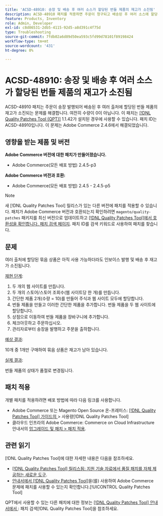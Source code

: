 ```yaml
---
title: 'ACSD-48910: 송장 및 배송 후 여러 소스가 할당된 번들 제품의 재고가 소진됨'
description: ACSD-48910 패치를 적용하면 주문이 청구되고 배송된 후 여러 소스에 할당된 번들 제품의 재고가 부족한 Adobe Commerce 문제를 해결할 수 있습니다. 아직 수량이 0이 아닌 경우에도 마찬가지입니다.
feature: Products, Inventory
role: Admin, Developer
exl-id: c8d86531-2db5-4115-92d5-a8d391c4f75d
type: Troubleshooting
source-git-commit: 7fdb02a6d89d50ea593c5fd99d78101f89198424
workflow-type: tm+mt
source-wordcount: '431'
ht-degree: 0%

---
```


# ACSD-48910: 송장 및 배송 후 여러 소스가 할당된 번들 제품의 재고가 소진됨

ACSD-48910 패치는 주문이 송장 발행되어 배송된 후 여러 출처에 할당된 번들 제품의 재고가 소진되는 문제를 해결합니다. 여전히 수량이 0이 아닙니다. 이 패치는 [[!DNL Quality Patches Tool (QPT)]](https://experienceleague.adobe.com/ko/docs/commerce-operations/tools/quality-patches-tool/quality-patches-tool-to-self-serve-quality-patches) 1.1.42가 설치된 경우에 사용할 수 있습니다. 패치 ID는 ACSD-48910입니다. 이 문제는 Adobe Commerce 2.4.6에서 해결되었습니다.

## 영향을 받는 제품 및 버전

**Adobe Commerce 버전에 대한 패치가 만들어졌습니다.**

* Adobe Commerce(모든 배포 방법) 2.4.5-p3

**Adobe Commerce 버전과 호환:**

* Adobe Commerce(모든 배포 방법) 2.4.5 - 2.4.5-p5

>[!NOTE]
>
>새 [!DNL Quality Patches Tool] 릴리스가 있는 다른 버전에 패치를 적용할 수 있습니다. 패치가 Adobe Commerce 버전과 호환되는지 확인하려면 `magento/quality-patches` 패키지를 최신 버전으로 업데이트하고 [[!DNL Quality Patches Tool]에서 호환성을 확인합니다. 패치 검색 페이지](https://experienceleague.adobe.com/tools/commerce-quality-patches/index.html?lang=ko). 패치 ID를 검색 키워드로 사용하여 패치를 찾습니다.

## 문제

여러 출처에 할당된 묶음 상품은 아직 사용 가능하더라도 인보이스 발행 및 배송 후 재고가 소진됩니다.

<u>재현 단계</u>:

1. 두 개의 웹 사이트를 만듭니다.
1. 두 개의 스토어/스토어 조회수(웹 사이트당 한 개)를 만듭니다.
1. 간단한 제품 2개(수량 = 10)를 만들어 주식과 웹 사이트 모두에 할당합니다.
1. 번들 제품을 만들고 이러한 간단한 제품을 추가합니다. 번들 제품을 두 웹 사이트에 할당합니다.
1. 상점으로 이동하여 번들 제품을 장바구니에 추가합니다.
1. 체크아웃하고 주문하십시오.
1. 관리자로부터 송장을 발행하고 주문을 출하합니다.

<u>예상 결과</u>:

10개 중 1개만 구매하여 묶음 상품은 재고가 남아 있습니다.

<u>실제 결과</u>:

번들 제품의 상태가 품절로 변경됩니다.

## 패치 적용

개별 패치를 적용하려면 배포 방법에 따라 다음 링크를 사용합니다.

* Adobe Commerce 또는 Magento Open Source 온-프레미스: [[!DNL Quality Patches Tool]  가이드의 &#x200B;](/help/tools/quality-patches-tool/usage.md)> 사용량[!DNL Quality Patches Tool]
* 클라우드 인프라의 Adobe Commerce: Commerce on Cloud Infrastructure 안내서의 [업그레이드 및 패치 > 패치 적용](https://experienceleague.adobe.com/docs/commerce-cloud-service/user-guide/develop/upgrade/apply-patches.html?lang=ko).

## 관련 읽기

[!DNL Quality Patches Tool]에 대한 자세한 내용은 다음을 참조하세요.

* [[!DNL Quality Patches Tool] 릴리스됨: 지원 기술 자료에서 품질 패치를 자체 제공하는 새로운 도구](https://experienceleague.adobe.com/ko/docs/commerce-operations/tools/quality-patches-tool/quality-patches-tool-to-self-serve-quality-patches).
* [&#x200B; 안내서에서  [!DNL Quality Patches Tool]](/help/tools/quality-patches-tool/patches-available-in-qpt/check-patch-for-magento-issue-with-magento-quality-patches.md)을(를) 사용하여 Adobe Commerce 문제에 패치를 사용할 수 있는지 확인합니다.[!UICONTROL Quality Patches Tool]


QPT에서 사용할 수 있는 다른 패치에 대한 정보는 [[!DNL Quality Patches Tool] 안내서에서 &#x200B;](https://experienceleague.adobe.com/tools/commerce-quality-patches/index.html?lang=ko): 패치 검색[!DNL Quality Patches Tool]을 참조하세요.
